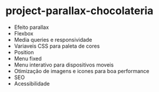# project-parallax-chocolateria
 
* Efeito parallax
* Flexbox
* Media queries e responsividade
* Variaveis CSS para paleta de cores
* Position 
* Menu fixed
* Menu interativo para dispositivos moveis
* Otimização de imagens e icones para boa performance
* SEO
* Acessibilidade
